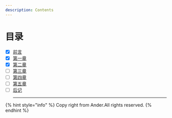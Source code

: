 ```yaml
---
description: Contents
---
```


# 目录

* [x] [前言](./)
* [x] [第一章](di-yi-zhang/read.md)
* [x] [第二章](di-er-zhang/read.md)
* [ ] [第三章](https://github.com/dfghj123tyuvi/SD-Quotes/tree/6b8411cf2d6a48fce96d4ce7aebdf720d7f1d217/第三章/read.md)
* [ ] [第四章](https://github.com/dfghj123tyuvi/SD-Quotes/tree/6b8411cf2d6a48fce96d4ce7aebdf720d7f1d217/第四章/read.md)
* [ ] [第五章](https://github.com/dfghj123tyuvi/SD-Quotes/tree/6b8411cf2d6a48fce96d4ce7aebdf720d7f1d217/第五章/read.md)
* [ ] [后记](./hou-ji.md)
   ****

{% hint style="info" %}
Copy right from Ander.All rights reserved.
{% endhint %}

